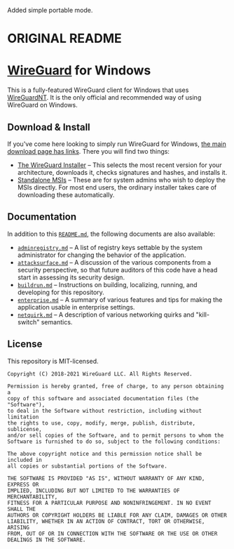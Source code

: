 Added simple portable mode.

# ORIGINAL README
# [WireGuard](https://www.wireguard.com/) for Windows

This is a fully-featured WireGuard client for Windows that uses [WireGuardNT](https://git.zx2c4.com/wireguard-nt/about/). It is the only official and recommended way of using WireGuard on Windows.

## Download &amp; Install

If you've come here looking to simply run WireGuard for Windows, [the main download page has links](https://www.wireguard.com/install/). There you will find two things:

- [The WireGuard Installer](https://download.wireguard.com/windows-client/wireguard-installer.exe) &ndash; This selects the most recent version for your architecture, downloads it, checks signatures and hashes, and installs it.
- [Standalone MSIs](https://download.wireguard.com/windows-client/) &ndash; These are for system admins who wish to deploy the MSIs directly. For most end users, the ordinary installer takes care of downloading these automatically.

## Documentation

In addition to this [`README.md`](README.md), the following documents are also available:

- [`adminregistry.md`](docs/adminregistry.md) &ndash; A list of registry keys settable by the system administrator for changing the behavior of the application.
- [`attacksurface.md`](docs/attacksurface.md) &ndash; A discussion of the various components from a security perspective, so that future auditors of this code have a head start in assessing its security design.
- [`buildrun.md`](docs/buildrun.md) &ndash; Instructions on building, localizing, running, and developing for this repository.
- [`enterprise.md`](docs/enterprise.md) &ndash; A summary of various features and tips for making the application usable in enterprise settings.
- [`netquirk.md`](docs/netquirk.md) &ndash; A description of various networking quirks and "kill-switch" semantics.

## License

This repository is MIT-licensed.

```text
Copyright (C) 2018-2021 WireGuard LLC. All Rights Reserved.

Permission is hereby granted, free of charge, to any person obtaining a
copy of this software and associated documentation files (the "Software"),
to deal in the Software without restriction, including without limitation
the rights to use, copy, modify, merge, publish, distribute, sublicense,
and/or sell copies of the Software, and to permit persons to whom the
Software is furnished to do so, subject to the following conditions:

The above copyright notice and this permission notice shall be included in
all copies or substantial portions of the Software.

THE SOFTWARE IS PROVIDED "AS IS", WITHOUT WARRANTY OF ANY KIND, EXPRESS OR
IMPLIED, INCLUDING BUT NOT LIMITED TO THE WARRANTIES OF MERCHANTABILITY,
FITNESS FOR A PARTICULAR PURPOSE AND NONINFRINGEMENT. IN NO EVENT SHALL THE
AUTHORS OR COPYRIGHT HOLDERS BE LIABLE FOR ANY CLAIM, DAMAGES OR OTHER
LIABILITY, WHETHER IN AN ACTION OF CONTRACT, TORT OR OTHERWISE, ARISING
FROM, OUT OF OR IN CONNECTION WITH THE SOFTWARE OR THE USE OR OTHER
DEALINGS IN THE SOFTWARE.
```
